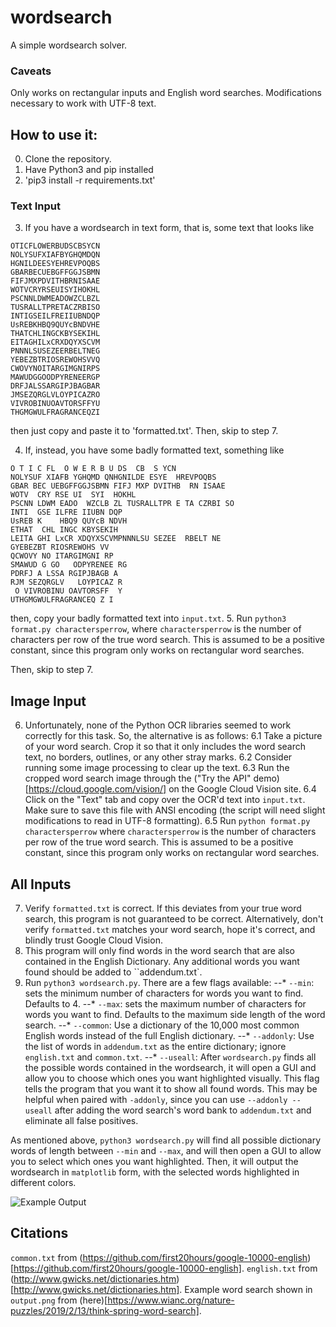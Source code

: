 # wordsearch
A simple wordsearch solver.

### Caveats
Only works on rectangular inputs and English word searches. Modifications necessary to work with UTF-8 text.

## How to use it:
0. Clone the repository.
1. Have Python3 and pip installed
2. 'pip3 install -r requirements.txt'

### Text Input
3. If you have a wordsearch in text form, that is, some text that looks like

```
OTICFLOWERBUDSCBSYCN
NOLYSUFXIAFBYGHQMDQN
HGNILDEESYEHREVPOQBS
GBARBECUEBGFFGGJSBMN
FIFJMXPDVITHBRNISAAE
WOTVCRYRSEUISYIHOKHL
PSCNNLDWMEADOWZCLBZL
TUSRALLTPRETACZRBISO
INTIGSEILFREIIUBNDQP
UsREBKHBQ9QUYcBNDVHE
THATCHLINGCKBYSEKIHL
EITAGHILxCRXDQYXSCVM
PNNNLSUSEZEERBELTNEG
YEBEZBTRIOSREWOHSVVQ
CWOVYNOITARGIMGNIRPS
MAWUDGGOODPYRENEERGP
DRFJALSSARGIPJBAGBAR
JMSEZQRGLVLOYPICAZRO
VIVROBINUOAVTORSFFYU
THGMGWULFRAGRANCEQZI
```

then just copy and paste it to 'formatted.txt'. Then, skip to step 7.

4. If, instead, you have some badly formatted text, something like
```
O T I C FL  O W E R B U DS  CB  S YCN
NOLYSUF XIAFB YGHQMD QNHGNILDE ESYE  HREVPOQBS
GBAR BEC UEBGFFGGJSBMN FIFJ MXP DVITHB  RN ISAAE
WOTV  CRY RSE UI  SYI  HOKHL
PSCNN LDWM EADO  WZCLB ZL TUSRALLTPR E TA CZRBI SO
INTI  GSE ILFRE IIUBN DQP
UsREB K    HBQ9 QUYcB NDVH
ETHAT  CHL INGC KBYSEKIH
LEITA GHI LxCR XDQYXSCVMPNNNLSU SEZEE  RBELT NE
GYEBEZBT RIOSREWOHS VV
QCWOVY NO ITARGIMGNI RP
SMAWUD G GO   ODPYRENEE RG
PDRFJ A LSSA RGIPJBAGB A
RJM SEZQRGLV   LOYPICAZ R
 O VIVROBINU OAVTORSFF  Y
UTHGMGWULFRAGRANCEQ Z I
```
then, copy your badly formatted text into `input.txt`.
5. Run `python3 format.py charactersperrow`, where `charactersperrow` is the number of characters per row of the true word search. This is assumed to be a positive constant, since this program only works on rectangular word searches.

Then, skip to step 7.

## Image Input
6. Unfortunately, none of the Python OCR libraries seemed to work correctly for this task. So, the alternative is as follows:
6.1 Take a picture of your word search. Crop it so that it only includes the word search text, no borders, outlines, or any other stray marks.
6.2 Consider running some image processing to clear up the text.
6.3 Run the cropped word search image through the ("Try the API" demo)[https://cloud.google.com/vision/] on the Google Cloud Vision site.
6.4 Click on the "Text" tab and copy over the OCR'd text into `input.txt`. Make sure to save this file with ANSI encoding (the script will need slight modifications to read in UTF-8 formatting).
6.5 Run `python format.py charactersperrow` where `charactersperrow` is the number of characters per row of the true word search. This is assumed to be a positive constant, since this program only works on rectangular word searches.

## All Inputs
7. Verify `formatted.txt` is correct. If this deviates from your true word search, this program is not guaranteed to be correct. Alternatively, don't verify `formatted.txt` matches your word search, hope it's correct, and blindly trust Google Cloud Vision.
8. This program will only find words in the word search that are also contained in the English Dictionary. Any additional words you want found should be added to ``addendum.txt`.
8. Run `python3 wordsearch.py`. There are a few flags available:
--* `--min`: sets the minimum number of characters for words you want to find. Defaults to 4. 
--* `--max`: sets the maximum number of characters for words you want to find. Defaults to the maximum side length of the word search.
--* `--common`: Use a dictionary of the 10,000 most common English words instead of the full English dictionary.
--* `--addonly`: Use the list of words in `addendum.txt` as the entire dictionary; ignore `english.txt` and `common.txt`.
--* `--useall`: After `wordsearch.py` finds all the possible words contained in the wordsearch, it will open a GUI and allow you to choose which ones you want highlighted visually. This flag tells the program that you want it to show all found words. This may be helpful when paired with `-addonly`, since you can use `--addonly --useall` after adding the word search's word bank to `addendum.txt` and eliminate all false positives.

As mentioned above, `python3 wordsearch.py` will find all possible dictionary words of length between `--min` and `--max`, and will then open a GUI to allow you to select which ones you want highlighted. Then, it will output the wordsearch in `matplotlib` form, with the selected words highlighted in different colors.

![Example Output]("output.png")


## Citations
`common.txt` from (https://github.com/first20hours/google-10000-english)[https://github.com/first20hours/google-10000-english].
`english.txt` from (http://www.gwicks.net/dictionaries.htm)[http://www.gwicks.net/dictionaries.htm].
Example word search shown in `output.png` from (here)[https://www.wianc.org/nature-puzzles/2019/2/13/think-spring-word-search].
